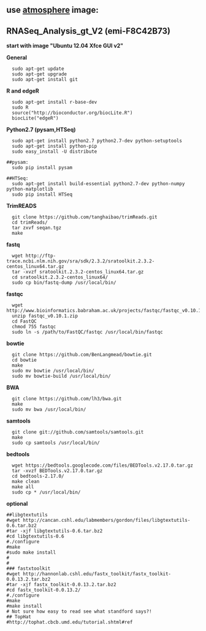 use <a href="https://atmo.iplantcollaborative.org/" title="atmosphere"> atmosphere</a> image:
---------------------------------------------------------------------------------------------
RNASeq_Analysis_gt_V2 (emi-F8C42B73)
-----------------------------------------------

**start with image "Ubuntu 12.04 Xfce GUI v2"**

**General**

```shell
  sudo apt-get update
  sudo apt-get upgrade
  sudo apt-get install git
```

**R and edgeR**

```shell
  sudo apt-get install r-base-dev
  sudo R
  source("http://bioconductor.org/biocLite.R")
  biocLite("edgeR")
```

**Python2.7 (pysam,HTSeq)**

```shell
  sudo apt-get install python2.7 python2.7-dev python-setuptools
  sudo apt-get install python-pip
  sudo easy_install -U distribute

##pysam:
  sudo pip install pysam

##HTSeq:
  sudo apt-get install build-essential python2.7-dev python-numpy python-matplotlib
  sudo pip install HTSeq
```

**TrimREADS**

```shell
  git clone https://github.com/tanghaibao/trimReads.git
  cd trimReads/
  tar zxvf seqan.tgz
  make
```

**fastq**

```shell
  wget http://ftp-trace.ncbi.nlm.nih.gov/sra/sdk/2.3.2/sratoolkit.2.3.2-centos_linux64.tar.gz
  tar -xvzf sratoolkit.2.3.2-centos_linux64.tar.gz
  cd sratoolkit.2.3.2-centos_linux64/
  sudo cp bin/fastq-dump /usr/local/bin/
```

**fastqc**

```shell
  wget http://www.bioinformatics.babraham.ac.uk/projects/fastqc/fastqc_v0.10.1.zip
  unzip fastqc_v0.10.1.zip
  cd FastQC
  chmod 755 fastqc
  sudo ln -s /path/to/FastQC/fastqc /usr/local/bin/fastqc
```

**bowtie**

```shell
  git clone https://github.com/BenLangmead/bowtie.git
  cd bowtie
  make
  sudo mv bowtie /usr/local/bin/
  sudo mv bowtie-build /usr/local/bin/
```
**BWA**

```shell
  git clone https://github.com/lh3/bwa.git
  make
  sudo mv bwa /usr/local/bin/
```

**samtools**

```shell
  git clone git://github.com/samtools/samtools.git  
  make
  sudo cp samtools /usr/local/bin/
```

**bedtools**

```shell
  wget https://bedtools.googlecode.com/files/BEDTools.v2.17.0.tar.gz
  tar -xvzf BEDTools.v2.17.0.tar.gz
  cd bedtools-2.17.0/
  make clean
  make all
  sudo cp * /usr/local/bin/
```

**optional**

```shell
##libgtextutils
#wget http://cancan.cshl.edu/labmembers/gordon/files/libgtextutils-0.6.tar.bz2
#tar -xjf libgtextutils-0.6.tar.bz2
#cd libgtextutils-0.6
#./configure
#make
#sudo make install
#
#
### fastxtoolkit
#wget http://hannonlab.cshl.edu/fastx_toolkit/fastx_toolkit-0.0.13.2.tar.bz2
#tar -xjf fastx_toolkit-0.0.13.2.tar.bz2
#cd fastx_toolkit-0.0.13.2/
#./configure
#make
#make install
# Not sure how easy to read see what standford says?!
## TopHat
#http://tophat.cbcb.umd.edu/tutorial.shtml#ref
```

